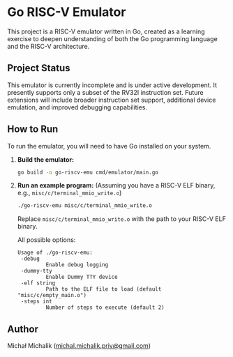 # Go RISC-V Emulator

This project is a RISC-V emulator written in Go, created as a learning exercise to deepen understanding of both the Go programming language and the RISC-V architecture.

## Project Status

This emulator is currently incomplete and is under active development. It presently supports only a subset of the RV32I instruction set. Future extensions will include broader instruction set support, additional device emulation, and improved debugging capabilities.

## How to Run

To run the emulator, you will need to have Go installed on your system.

1. **Build the emulator:**
   ```bash
   go build -o go-riscv-emu cmd/emulator/main.go
   ```

2. **Run an example program:**
   (Assuming you have a RISC-V ELF binary, e.g., `misc/c/terminal_mmio_write.o`)
   ```bash
   ./go-riscv-emu misc/c/terminal_mmio_write.o
   ```
   Replace `misc/c/terminal_mmio_write.o` with the path to your RISC-V ELF binary.

   All possible options:
   ```
   Usage of ./go-riscv-emu:
    -debug
            Enable debug logging
    -dummy-tty
            Enable Dummy TTY device
    -elf string
            Path to the ELF file to load (default "misc/c/empty_main.o")
    -steps int
            Number of steps to execute (default 2)
   ```

## Author

Michał Michalik (<michal.michalik.priv@gmail.com>)
